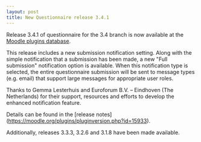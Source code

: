 ```yaml
---
layout: post
title: New Questionnaire release 3.4.1
---
```


Release 3.4.1 of questionnaire for the 3.4 branch is now available at the 
[Moodle plugins database](https://moodle.org/plugins/mod_questionnaire).

This release includes a new submission notification setting. Along with the
simple notification that a submission has been made, a new "Full submission"
notification option is available. When this notification type is selected,
the entire questionnaire submission will be sent to message types (e.g. email)
that support large messages for appropriate user roles.

Thanks to Gemma Lesterhuis and Euroforum B.V. – Eindhoven (The Netherlands)
for their support, resources and efforts to develop the enhanced notification
feature.

Details can be found in the [release notes]
(https://moodle.org/plugins/pluginversion.php?id=15933).

Additionally, releases 3.3.3, 3.2.6 and 3.1.8 have been made available.
